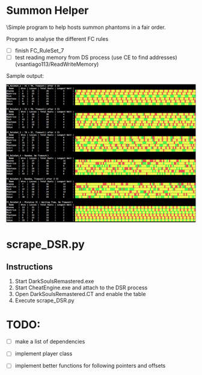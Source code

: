 # Summon Helper

\Simple program to help hosts summon phantoms in a fair order.

Program to analyse the different FC rules
- [ ] finish FC_RuleSet_7
- [ ] test reading memory from DS process (use CE to find addresses) (vsantiago113/ReadWriteMemory)

Sample output:

![Output](FC_RuleSet_Testing.png)

# scrape_DSR.py

## Instructions

1. Start DarkSoulsRemastered.exe
2. Start CheatEngine.exe and attach to the DSR process
3. Open DarkSoulsRemastered.CT and enable the table
4. Execute scrape_DSR.py

# TODO:

- [ ] make a list of dependencies
- [ ] implement player class
- [ ] implement better functions for following pointers and offsets

